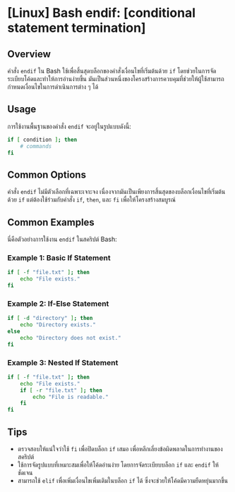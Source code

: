 # [Linux] Bash endif: [conditional statement termination]

## Overview
คำสั่ง `endif` ใน Bash ใช้เพื่อสิ้นสุดบล็อกของคำสั่งเงื่อนไขที่เริ่มต้นด้วย `if` โดยช่วยในการจัดระเบียบโค้ดและทำให้การอ่านง่ายขึ้น มันเป็นส่วนหนึ่งของโครงสร้างการควบคุมที่ช่วยให้ผู้ใช้สามารถกำหนดเงื่อนไขในการดำเนินการต่าง ๆ ได้

## Usage
การใช้งานพื้นฐานของคำสั่ง `endif` จะอยู่ในรูปแบบดังนี้:

```bash
if [ condition ]; then
    # commands
fi
```

## Common Options
คำสั่ง `endif` ไม่มีตัวเลือกที่เฉพาะเจาะจง เนื่องจากมันเป็นเพียงการสิ้นสุดของบล็อกเงื่อนไขที่เริ่มต้นด้วย `if` แต่ต้องใช้ร่วมกับคำสั่ง `if`, `then`, และ `fi` เพื่อให้โครงสร้างสมบูรณ์

## Common Examples
นี่คือตัวอย่างการใช้งาน `endif` ในสคริปต์ Bash:

### Example 1: Basic If Statement
```bash
if [ -f "file.txt" ]; then
    echo "File exists."
fi
```

### Example 2: If-Else Statement
```bash
if [ -d "directory" ]; then
    echo "Directory exists."
else
    echo "Directory does not exist."
fi
```

### Example 3: Nested If Statement
```bash
if [ -f "file.txt" ]; then
    echo "File exists."
    if [ -r "file.txt" ]; then
        echo "File is readable."
    fi
fi
```

## Tips
- ตรวจสอบให้แน่ใจว่าใช้ `fi` เพื่อปิดบล็อก `if` เสมอ เพื่อหลีกเลี่ยงข้อผิดพลาดในการทำงานของสคริปต์
- ใช้การจัดรูปแบบที่เหมาะสมเพื่อให้โค้ดอ่านง่าย โดยการจัดระเบียบบล็อก `if` และ `endif` ให้ชัดเจน
- สามารถใช้ `elif` เพื่อเพิ่มเงื่อนไขเพิ่มเติมในบล็อก `if` ได้ ซึ่งจะช่วยให้โค้ดมีความยืดหยุ่นมากขึ้น